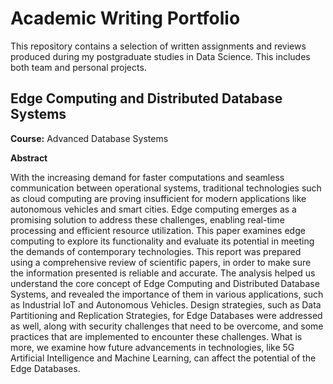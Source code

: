 # Academic Writing Portfolio

This repository contains a selection of written assignments and reviews produced during my postgraduate studies in Data Science. This includes both team and personal projects.

## Edge Computing and Distributed Database Systems
**Course:** Advanced Database Systems

**Abstract** 

With the increasing demand for faster computations and seamless communication between operational systems, traditional technologies such as cloud computing are proving insufficient for modern applications like autonomous vehicles and smart cities. Edge computing emerges as a promising solution to address these challenges, enabling real-time processing and efficient resource utilization. This paper examines edge computing to explore its functionality and evaluate its potential in meeting the demands of contemporary technologies. This report was prepared using a comprehensive review of scientific papers, in order to make sure the information presented is reliable and accurate.  The analysis helped us understand the core concept of Edge Computing and Distributed Database Systems, and revealed the importance of them in various applications, such as Industrial IoT and Autonomous Vehicles. Design strategies, such as Data Partitioning and Replication Strategies, for Edge Databases were addressed as well, along with security challenges that need to be overcome, and some practices that are implemented to encounter these challenges. What is more, we examine how future advancements in technologies, like 5G Artificial Intelligence and Machine Learning, can affect the potential of the Edge Databases.
